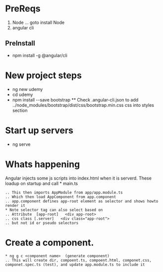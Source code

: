# PreReqs
1. Node ... goto install Node
1. angular cli

## PreInstall
* npm install -g @angular/cli

# New project steps
* ng new udemy
* cd udemy
* npm install --save bootstrap
** Check .angular-cli.json to add        ../node_modules/bootstrap/dist/css/bootstrap.min.css css into styles section

# Start up servers
* ng serve

# Whats happening
Angular injects some js scripts into index.html when it is serverd. These loadup on startup and call
    * main.ts

    .. This then imports AppModule from app/app.module.ts
    .. Which then load AppComponent from app.component
    .. app.component defines app-root element as selector and shows howto render it
    * Note selector tag can also select based on
    .. Attribute  [app-root]   <div app-root>
    .. css class [.server]   <div class="app-root">
    .. but not id or pseudo selectors

# Create a component.
    * ng g c <component name>  (generate component)
    .. This will create dir, compoent.ts, compoent.html, componet.css, componet.spec.ts (test), and update app.module.ts to include it

